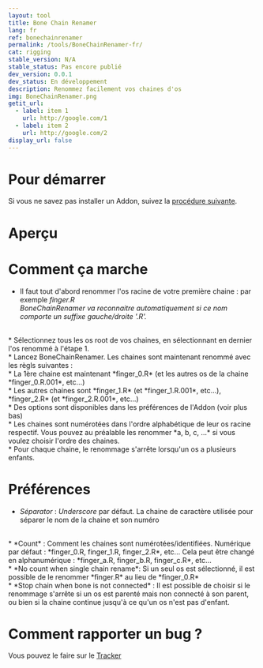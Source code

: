 ```yaml
---
layout: tool
title: Bone Chain Renamer
lang: fr
ref: bonechainrenamer
permalink: /tools/BoneChainRenamer-fr/
cat: rigging
stable_version: N/A
stable_status: Pas encore publié
dev_version: 0.0.1
dev_status: En développement
description: Renommez facilement vos chaines d'os
img: BoneChainRenamer.png
getit_url:
  - label: item 1
    url: http://google.com/1
  - label: item 2
    url: http://google.com/2
display_url: false
---
```


# Pour démarrer
Si vous ne savez pas installer un Addon, suivez la [procédure suivante]({{site.base_url}}/AddonInstallation-fr/).  

# Aperçu

# Comment ça marche

* Il faut tout d'abord renommer l'os racine de votre première chaine : par exemple *finger.R*  
*BoneChainRenamer va reconnaitre automatiquement si ce nom comporte un suffixe gauche/droite '.R'.*  
<br/>
* Sélectionnez tous les os root de vos chaines, en sélectionnant en dernier l'os renommé à l'étape 1.  
<br/>
* Lancez BoneChainRenamer. Les chaines sont maintenant renommé avec les règls suivantes :  
<br/>
  * La 1ère chaine est maintenant *finger_0.R* (et les autres os de la chaine *finger_0.R.001*, etc...)  
<br/>
  * Les autres chaines sont *finger_1.R* (et *finger_1.R.001*, etc...), *finger_2.R* (et *finger_2.R.001*, etc...)  
<br/>
  * Des options sont disponibles dans les préférences de l'Addon (voir plus bas)  
<br/>
  * Les chaines sont numérotées dans l'ordre alphabétique de leur os racine respectif. Vous pouvez au préalable les renommer  *a, b, c, ...* si vous voulez choisir l'ordre des chaines.  
<br/>
  * Pour chaque chaine, le renommage s'arrête lorsqu'un os a plusieurs enfants.  

# Préférences

* *Séparator* : *Underscore* par défaut. La chaine de caractère utilisée pour séparer le nom de la chaine et son numéro  
<br/>
* *Count* : Comment les chaines sont numérotées/identifiées. Numérique par défaut : *finger_0.R, finger_1.R, finger_2.R*, etc...  
Cela peut être changé en alphanumérique : *finger_a.R, finger_b.R, finger_c.R*, etc...  
<br/>
* *No count when single chain rename*: Si un seul os est sélectionné, il est possible de le renommer *finger.R* au lieu de *finger_0.R*  
<br/>
* *Stop chain when bone is not connected* : Il est possible de choisir si le renommage s'arrête si un os est parenté mais non connecté à son parent, ou bien si la chaine continue jusqu'à ce qu'un os n'est pas d'enfant.

# Comment rapporter un bug ?
Vous pouvez le faire sur le [Tracker](https://github.com/julienduroure/BoneChainRenamer/issues/)
